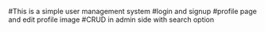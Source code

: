 #This is a simple user management system
#login and signup 
#profile page and edit profile image
#CRUD in admin side with search option
